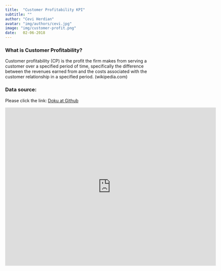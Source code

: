 ```yaml
---
title:  "Customer Profitability KPI"
subtitle: ""
author: "Cevi Herdian"
avatar: "img/authors/cevi.jpg"
image: "img/customer-profit.png"
date:   02-06-2018
---
```


### What is Customer Profitability?
Customer profitability (CP) is the profit the firm makes from serving a customer over a specified period of time, specifically the difference between the revenues earned from and the costs associated with the customer relationship in a specified period. (wikipedia.com)


### Data source:
Please click the link: [Doku at Github](https://github.com/itsmecevi/customer-profitability-sample)


<iframe width="680" height="510" src="https://app.powerbi.com/view?r=eyJrIjoiODE0OGZhNGItZTJhNi00ZDhhLWEwZjgtNzAwMWY5NTYzNjVjIiwidCI6IjU3NTMyN2Q0LTBmNGMtNGI5ZS1hNzE4LWQwOTViMWMyMzdiNSIsImMiOjh9" frameborder="0" allowFullScreen="true"></iframe>

